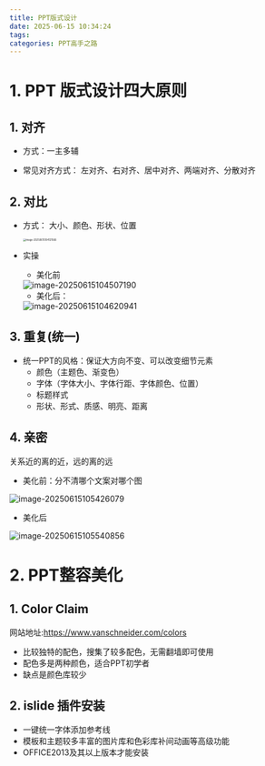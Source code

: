 ```yaml
---
title: PPT版式设计
date: 2025-06-15 10:34:24
tags:
categories: PPT高手之路
---
```


# 1. PPT 版式设计四大原则

## 1. 对齐

- 方式：一主多辅

- 常见对齐方式： 左对齐、右对齐、居中对齐、两端对齐、分散对齐

## 2. 对比

- 方式： 大小、颜色、形状、位置

  <img src="https://panyuro.oss-cn-beijing.aliyuncs.com/image-20250615104121566.png" alt="image-20250615104121566" style="zoom:30%;" />

- 实操

  - 美化前

  <img src="https://panyuro.oss-cn-beijing.aliyuncs.com/image-20250615104507190.png" alt="image-20250615104507190" style="zoom:100%;" /> 

  - 美化后：

  <img src="https://panyuro.oss-cn-beijing.aliyuncs.com/image-20250615104620941.png" alt="image-20250615104620941" style="zoom:100%;" />

## 3. 重复(统一)

- 统一PPT的风格：保证大方向不变、可以改变细节元素
  - 颜色（主题色、渐变色）
  - 字体（字体大小、字体行距、字体颜色、位置）
  - 标题样式
  - 形状、形式、质感、明亮、距离

## 4. 亲密

关系近的离的近，远的离的远

- 美化前：分不清哪个文案对哪个图

![image-20250615105426079](https://panyuro.oss-cn-beijing.aliyuncs.com/image-20250615105426079.png)

- 美化后

![image-20250615105540856](https://panyuro.oss-cn-beijing.aliyuncs.com/image-20250615105540856.png)



# 2.  PPT整容美化

## 1. Color Claim

网站地址:https://www.vanschneider.com/colors

- 比较独特的配色，搜集了较多配色，无需翻墙即可使用
- 配色多是两种颜色，适合PPT初学者
- 缺点是颜色库较少

## 2. islide 插件安装

- 一键统一字体添加参考线
- 模板和主题较多丰富的图片库和色彩库补间动画等高级功能
- OFFICE2013及其以上版本才能安装
